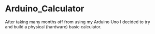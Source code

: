 # Arduino_Calculator
After taking many months off from using my Arduino Uno I decided to try and build a physical (hardware) basic calculator.

